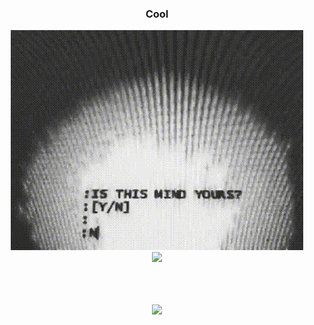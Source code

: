<div align="center">
  <h3>Cool</h3>
  <p align="center">
    <img src="https://github.com/NullSense/NullSense/blob/master/is_this_mind_yours.gif"></img>
    <br />
    <img src="https://enn9jdor0au0zty.m.pipedream.net"></img>
  </p>
  <br />
  <br />
  <br />
  <img src="https://github-readme-stats.vercel.app/api?username=NullSense&show_icons=true" />
</div>
